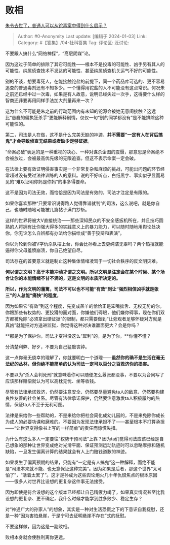 # 败相
[朱令去世了，普通人可以从铊毒案中得到什么启示？](https://www.zhihu.com/question/636423508/answer/3344506347)

> Author: #0-Anonymity
> Last update: [编辑于 2024-01-03]
> Link:
> Category: #【答集】/04-社科答集 
> Tag:
> 评论区:
> 泛讨论:

不要跟人搞什么“网络神探”，“高层阴谋”论。

因为这过于简单的排除了其它可能性——根本不是投毒的可能性、凶手另有其人的可能性、纯属侦查技术不发达的可能性、甚至纯属侦查机关运气不好的可能性。

别的不谈，想要毒死人，在能接触铊盐的前提下，同一个药品库可选的、更不容易追查的普通毒剂还有不知多少。一个懂得用铊盐的人不可能没有这点常识。何况朱之前还已经中过一次毒，如果是有人故意，说明已经失过一次手，这得要什么样的智商还非要再用同样手法加大剂量再来一次？

这为什么不可能是朱之前的行动范围内有未知的铊源会被她无意间接触？这远比“愚蠢的偏执狂杀手”更能解释剧情，仅仅一句“别的同学都没有”是不能排除这种可能性的。

第二，司法是人在做，这不是什么完美无缺的神迹，**并不需要“一定有人在背后搞鬼”才会导致侦查无结果或者缺少足够证据**。

“命案必破”表达的是一种重视的决心、一种对谋杀企图的震慑，那意思是命案绝不会被放过，会被最高优先级的无限追查。但这不表示命案一定会破。

在法律上要有效证明侵害事实是一个非常复杂和麻烦的挑战，可能出问题的环节经常超过没有受过法律训练的人的意料。说的不好听点，白纸黑字、事实似乎显而易见的“难以证明你妈是你妈”的事多得要命。

这不是因为司法无效，而恰恰是因为司法是有效的，司法才注定是有限的。

如果你喜欢那种“只要常识说得路人觉得靠谱就判”的司法，这么说吧，就是你自己，也随时随地可能被几篇帖子满门抄斩。

这样的世界将被大V直接统治——那些深知民众的不安全感扳机所在，并且技巧圆熟的人将拥有比你强大得多的实践意义上的暴力能力，可以随时随地用舆论处决你，你无论怎么自辨都有办法给你描绘成“善于狡辩和表演”。

你以为轮到你被V字仇杀队摆上台，你会比孙看上去更纯洁无辜吗？两个热搜就能逼得你父母羞愤崩溃，你自己绝望自尽。

司法存在的首要意义就是制止这种集体情绪凌驾于一切社会秩序的反文明灾难。

**何以谓之文明？高于本能冲动才谓之文明。所以文明是注定会在某个时候、某个场合让你的本能情绪不甘不满的，这是文明的本质所决定的。**

**所以，作为文明的藩篱，司法不可以也不可能“有效”到让“强烈相信凶手就是张三”的人总能“痛快”的程度**。

因为如果它“有效”到这个程度，先变成羔羊的恰恰正是笨嘴拙舌、无权无势的你。你跟那些有权势的、更狡猾的面对面，你嫌他们碍眼，他们嫌你碍事，现在你们双方都被免除“必须拿出硬证据”的限制，都只需要做到“让旁观者足够怀疑对方就是真凶”就能把对方送进监狱，你觉得这种对决谁赢面更大？会是你吗？

**那是为了保护你，司法才变得没这么“犀利”的，是为了你，**你懂不懂？

分清楚利弊、好歹，不要为自己猛敲丧钟。

这一点你毫无侥幸的理解了，你就要明白一个道理——**虽然你的确不是生活在毫无法纪的丛林，但你绝不能简单的认为司法一定可以百分之百救济你的损害。**

不要以为“杀人会判死刑”就意味着你可以随便怎么嚣张都没事，不要以为合同写了应该那样赔偿就认为可以高枕无忧、坐等收钱。

尽管有法律承诺救济，仍然要注意安全、仍然要尽量避免ta人的敌意、仍然要构建良性友善的社会关系。尽管有法律承诺保护，仍然要注意激发ta人积极履约的热情，保证ta人不至于无利可图。

法律是来给你一些帮助的，不是来给你把社会简化成幼儿园的，不是来免除你成长为成人的必要功课和磨难的。不要因为发现法律承担不了——甚至根本不打算承担——“让世界变得像书上写的一样简单”的责任而惊慌失措。

为什么有这么多人一定要往“权势干预司法”上靠？因为ta们觉得司法应该已经是自己想象的那种让世界变成绝对光滑平面、保证预测运动轨迹时可以忽略摩擦和随机缺陷，一旦发生偏离计算的结果就会有人上门赔钱道歉的神迹。

如果发生了偏离预期的结果，只能有“一定是有人搞鬼”这一种解释，而绝不能是“司法本来就不能、也无意保证这种完美”。因为如果是后者，那这个世界“太可怕了”，“活着太累了”。这才是孙成为这些舆论炮火几十年仇恨焦点的根本原因——很多人对世界比设想的更复杂这件事无法接受。

因为即使是符合设想的这个版本已经都让自己精疲力竭了，如果真实情况甚至比我设想的更复杂、更不确定，我什么时候才能学到胜多败少、稳定生存？

对“神通广大的孙家人”的想象，其实是一种对生活恐慌之下的下意识自我抚慰，还是一种“因为害怕悬崖，于是宁可去证明悬崖不存在”式的抚慰。

不要这样做，因为这是一副败相。

败相本身就会使胜利离你更远。
